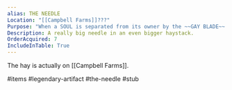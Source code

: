 ```yaml
---
alias: THE NEEDLE
Location: "[[Campbell Farms]]???"
Purpose: "When a SOUL is separated from its owner by the ~~GAY BLADE~~ BLADE OF POWER, it needs to be guided into the vessel. This is the thing that does that. It's different from the STAFF OF RULKOHIM somehow."
Description: A really big needle in an even bigger haystack.
OrderAcquired: 7
IncludeInTable: True
---
```


The hay is actually on [[Campbell Farms]].

#items #legendary-artifact #the-needle #stub 
